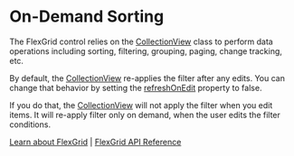 On-Demand Sorting
=================

The FlexGrid control relies on the [CollectionView](https://www.grapecity.com/wijmo/api/classes/wijmo.collectionview.html) class to perform data operations
including sorting, filtering, grouping, paging, change tracking, etc.

By default, the [CollectionView](https://www.grapecity.com/wijmo/api/classes/wijmo.collectionview.html) re-applies the filter after any edits.
You can change that behavior by setting the [refreshOnEdit](https://www.grapecity.com/wijmo/api/classes/wijmo.collectionview.html#refreshonedit) property to false.

If you do that, the [CollectionView](https://www.grapecity.com/wijmo/api/classes/wijmo.collectionview.html) will not apply the filter when you edit items.
It will re-apply filter only on demand, when the user edits the filter conditions.

[Learn about FlexGrid](https://www.grapecity.com/wijmo/flexgrid-javascript-data-grid) | [FlexGrid API Reference](https://www.grapecity.com/wijmo/api/classes/wijmo_grid.flexgrid.html)